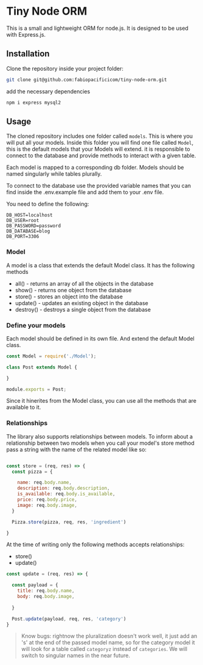 # Tiny Node ORM

This is a small and lightweight ORM for node.js. It is designed to be used with Express.js.

## Installation

Clone the repository inside your project folder:

```bash
git clone git@github.com:fabiopacificicom/tiny-node-orm.git
```

add the necessary dependencies

```bash
npm i express mysql2
```

## Usage

The cloned repository includes one folder called `models`. This is where you will put all your models. Inside this folder you will find one file called `Model`, this is the default models that your Models will extend.
it is responsible to connect to the database and provide methods to interact with a given table.

Each model is mapped to a corresponding db folder. Models should be named singularly while tables plurally.

To connect to the database use the provided variable names that you can find inside the .env.example file and add them to your .env file.

You need to define the following:

```env
DB_HOST=localhost
DB_USER=root
DB_PASSWORD=password
DB_DATABASE=blog
DB_PORT=3306
```

### Model

A model is a class that extends the default Model class. It has the following methods

- all() - returns an array of all the objects in the database
- show() - returns one object from the database
- store() - stores an object into the database
- update() - updates an existing object in the database
- destroy() - destroys a single object from the database

### Define your models

Each model should be defined in its own file. And extend the default Model class.

```js
const Model = require('./Model');

class Post extends Model {

}

module.exports = Post;
```

Since it hinerites from the Model class, you can use all the methods that are available to it.

### Relationships

The library also supports relationships between models.
To inform about a relationship between two models when you call your model's store method pass a string with the name of the related model like so:

```js

const store = (req, res) => {
  const pizza = {

    name: req.body.name,
    description: req.body.description,
    is_available: req.body.is_available,
    price: req.body.price,
    image: req.body.image,
  }

  Pizza.store(pizza, req, res, 'ingredient')

}
```

At the time of writing only the following methods accepts relationships:

- store()
- update()

```js
const update = (req, res) => {

  const payload = {
    title: req.body.name,
    body: req.body.image,
   
  }

  Post.update(payload, req, res, 'category') 
}
```

> Know bugs:
rightnow the pluralization doesn't work well, it just add an 's' at the end of the passed model name, so for the category model it will look for a table called `categoryz` instead of `categories`. We will switch to singular names in the near future.
